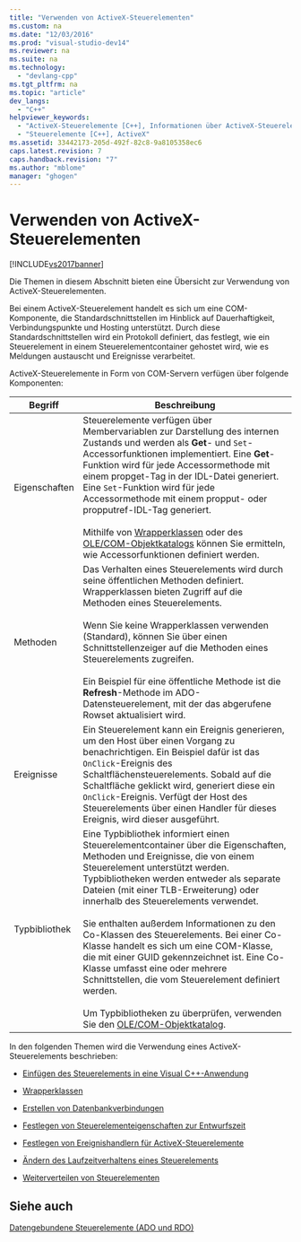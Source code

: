 ```yaml
---
title: "Verwenden von ActiveX-Steuerelementen"
ms.custom: na
ms.date: "12/03/2016"
ms.prod: "visual-studio-dev14"
ms.reviewer: na
ms.suite: na
ms.technology: 
  - "devlang-cpp"
ms.tgt_pltfrm: na
ms.topic: "article"
dev_langs: 
  - "C++"
helpviewer_keywords: 
  - "ActiveX-Steuerelemente [C++], Informationen über ActiveX-Steuerelemente"
  - "Steuerelemente [C++], ActiveX"
ms.assetid: 33442173-205d-492f-82c8-9a8105358ec6
caps.latest.revision: 7
caps.handback.revision: "7"
ms.author: "mblome"
manager: "ghogen"
---
```

# Verwenden von ActiveX-Steuerelementen
[!INCLUDE[vs2017banner](../../assembler/inline/includes/vs2017banner.md)]

Die Themen in diesem Abschnitt bieten eine Übersicht zur Verwendung von ActiveX\-Steuerelementen.  
  
 Bei einem ActiveX\-Steuerelement handelt es sich um eine COM\-Komponente, die Standardschnittstellen im Hinblick auf Dauerhaftigkeit, Verbindungspunkte und Hosting unterstützt.  Durch diese Standardschnittstellen wird ein Protokoll definiert, das festlegt, wie ein Steuerelement in einem Steuerelementcontainer gehostet wird, wie es Meldungen austauscht und Ereignisse verarbeitet.  
  
 ActiveX\-Steuerelemente in Form von COM\-Servern verfügen über folgende Komponenten:  
  
|Begriff|**Beschreibung**|  
|-------------|----------------------|  
|Eigenschaften|Steuerelemente verfügen über Membervariablen zur Darstellung des internen Zustands und werden als **Get**\- und `Set`\-Accessorfunktionen implementiert.  Eine **Get**\-Funktion wird für jede Accessormethode mit einem propget\-Tag in der IDL\-Datei generiert.  Eine `Set`\-Funktion wird für jede Accessormethode mit einem propput\- oder propputref\-IDL\-Tag generiert.<br /><br /> Mithilfe von [Wrapperklassen](../../data/ado-rdo/wrapper-classes.md) oder des [OLE\/COM\-Objektkatalogs](../../data/ado-rdo/using-the-ole-com-object-viewer.md) können Sie ermitteln, wie Accessorfunktionen definiert werden.|  
|Methoden|Das Verhalten eines Steuerelements wird durch seine öffentlichen Methoden definiert.  Wrapperklassen bieten Zugriff auf die Methoden eines Steuerelements.<br /><br /> Wenn Sie keine Wrapperklassen verwenden \(Standard\), können Sie über einen Schnittstellenzeiger auf die Methoden eines Steuerelements zugreifen.<br /><br /> Ein Beispiel für eine öffentliche Methode ist die **Refresh**\-Methode im ADO\-Datensteuerelement, mit der das abgerufene Rowset aktualisiert wird.|  
|Ereignisse|Ein Steuerelement kann ein Ereignis generieren, um den Host über einen Vorgang zu benachrichtigen.  Ein Beispiel dafür ist das `OnClick`\-Ereignis des Schaltflächensteuerelements.  Sobald auf die Schaltfläche geklickt wird, generiert diese ein `OnClick`\-Ereignis.  Verfügt der Host des Steuerelements über einen Handler für dieses Ereignis, wird dieser ausgeführt.|  
|Typbibliothek|Eine Typbibliothek informiert einen Steuerelementcontainer über die Eigenschaften, Methoden und Ereignisse, die von einem Steuerelement unterstützt werden.  Typbibliotheken werden entweder als separate Dateien \(mit einer TLB\-Erweiterung\) oder innerhalb des Steuerelements verwendet.<br /><br /> Sie enthalten außerdem Informationen zu den Co\-Klassen des Steuerelements.  Bei einer Co\-Klasse handelt es sich um eine COM\-Klasse, die mit einer GUID gekennzeichnet ist.  Eine Co\-Klasse umfasst eine oder mehrere Schnittstellen, die vom Steuerelement definiert werden.<br /><br /> Um Typbibliotheken zu überprüfen, verwenden Sie den [OLE\/COM\-Objektkatalog](../../data/ado-rdo/using-the-ole-com-object-viewer.md).|  
  
 In den folgenden Themen wird die Verwendung eines ActiveX\-Steuerelements beschrieben:  
  
-   [Einfügen des Steuerelements in eine Visual C\+\+\-Anwendung](../../data/ado-rdo/inserting-the-control-into-a-visual-cpp-application.md)  
  
-   [Wrapperklassen](../../data/ado-rdo/wrapper-classes.md)  
  
-   [Erstellen von Datenbankverbindungen](../../data/ado-rdo/creating-database-connections.md)  
  
-   [Festlegen von Steuerelementeigenschaften zur Entwurfszeit](../../data/ado-rdo/setting-control-properties-at-design-time.md)  
  
-   [Festlegen von Ereignishandlern für ActiveX\-Steuerelemente](../../data/ado-rdo/setting-event-handlers-on-activex-controls.md)  
  
-   [Ändern des Laufzeitverhaltens eines Steuerelements](../../data/ado-rdo/modifying-a-control-s-run-time-behavior.md)  
  
-   [Weiterverteilen von Steuerelementen](../../data/ado-rdo/redistributing-controls.md)  
  
## Siehe auch  
 [Datengebundene Steuerelemente \(ADO und RDO\)](../../data/ado-rdo/data-bound-controls-ado-and-rdo.md)
